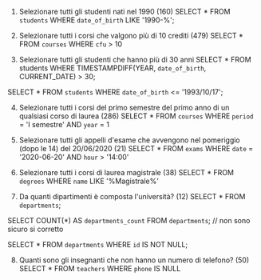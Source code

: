 1. Selezionare tutti gli studenti nati nel 1990 (160)
SELECT * FROM `students` WHERE `date_of_birth` LIKE '1990-%';

2. Selezionare tutti i corsi che valgono più di 10 crediti (479)
SELECT * FROM `courses` WHERE `cfu` > 10

3. Selezionare tutti gli studenti che hanno più di 30 anni
SELECT * FROM students WHERE TIMESTAMPDIFF(YEAR, `date_of_birth`, CURRENT_DATE) > 30;

SELECT * FROM `students` WHERE `date_of_birth` <= '1993/10/17';

4. Selezionare tutti i corsi del primo semestre del primo anno di un qualsiasi corso di
laurea (286)
SELECT * FROM `courses` WHERE `period` = 'I semestre' AND `year` = 1

5. Selezionare tutti gli appelli d'esame che avvengono nel pomeriggio (dopo le 14) del
20/06/2020 (21)
SELECT * FROM `exams` WHERE `date` = '2020-06-20' AND `hour` > '14:00'

6. Selezionare tutti i corsi di laurea magistrale (38)
SELECT * FROM `degrees` WHERE `name` LIKE '%Magistrale%'

7. Da quanti dipartimenti è composta l'università? (12)
SELECT * FROM `departments`;

SELECT COUNT(*) AS `departments_count` FROM `departments`; // non sono sicuro si corretto

SELECT * FROM `departments` WHERE `id` IS NOT NULL;

8. Quanti sono gli insegnanti che non hanno un numero di telefono? (50)
SELECT * FROM `teachers` WHERE `phone` IS NULL

